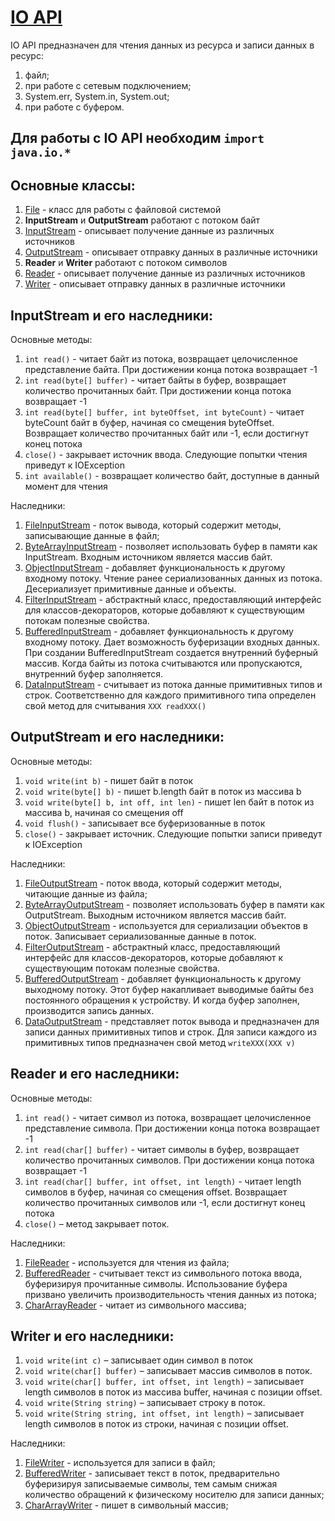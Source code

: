 # [IO API](https://docs.oracle.com/en/java/javase/17/docs/api/java.base/java/io/package-summary.html)

IO API предназначен для чтения данных из ресурса и записи данных в ресурс:
1. файл;
2. при работе с сетевым подключением;
3. System.err, System.in, System.out;
4. при работе с буфером.

## Для работы с IO API необходим `import  java.io.*`

## Основные классы:
1. [File](https://docs.oracle.com/en/java/javase/17/docs/api/java.base/java/io/File.html) - класс для работы с файловой системой
2. <b>InputStream</b> и <b>OutputStream</b> работают с потоком байт
3. [InputStream](https://docs.oracle.com/en/java/javase/17/docs/api/java.base/java/io/InputStream.html) - описывает получение данные из различных источников
4. [OutputStream](https://docs.oracle.com/en/java/javase/17/docs/api/java.base/java/io/OutputStream.html) - описывает отправку данных в различные источники
5. <b>Reader</b> и <b>Writer</b> работают с потоком символов
6. [Reader](https://docs.oracle.com/en/java/javase/17/docs/api/java.base/java/io/Reader.html) - описывает получение данные из различных источников
7. [Writer](https://docs.oracle.com/en/java/javase/17/docs/api/java.base/java/io/Writer.html) - описывает отправку данных в различные источники

## InputStream и его наследники:
Основные методы:
1. `int read()` - читает байт из потока, возвращает целочисленное представление байта. При достижении конца потока возвращает -1
2. `int read(byte[] buffer)` - читает байты в буфер, возвращает количество прочитанных байт. При достижении конца потока возвращает -1
3. `int read(byte[] buffer, int byteOffset, int byteCount)` - читает byteCount байт в буфер, начиная со смещения byteOffset. Возвращает количество прочитанных байт или -1, если достигнут конец потока
4. `close()` - закрывает источник ввода. Следующие попытки чтения приведут к IOException
5. `int available()` - возвращает количество байт, доступные в данный момент для чтения

Наследники:
1. [FileInputStream](https://docs.oracle.com/en/java/javase/17/docs/api/java.base/java/io/FileInputStream.html) -
   поток вывода, который содержит методы, записывающие данные в файл;
2. [ByteArrayInputStream](https://docs.oracle.com/en/java/javase/17/docs/api/java.base/java/io/ByteArrayInputStream.html) -
   позволяет использовать буфер в памяти как InputStream. Входным источником является массив байт.
3. [ObjectInputStream](https://docs.oracle.com/en/java/javase/17/docs/api/java.base/java/io/ObjectInputStream.html) -
   добавляет функциональность к другому входному потоку. Чтение ранее сериализованных данных из потока. Десериализует примитивные данные и объекты.
4. [FilterInputStream](https://docs.oracle.com/en/java/javase/17/docs/api/java.base/java/io/FilterInputStream.html) -
   абстрактный класс, предоставляющий интерфейс для классов-декораторов, которые добавляют к существующим потокам полезные свойства.
5. [BufferedInputStream](https://docs.oracle.com/en/java/javase/17/docs/api/java.base/java/io/BufferedInputStream.html) -
   добавляет функциональность к другому входному потоку. Дает возможность буферизации входных данных.  
   При создании BufferedInputStream создается внутренний буферный массив. Когда байты из потока считываются или пропускаются, внутренний буфер заполняется.
6. [DataInputStream](https://docs.oracle.com/en/java/javase/17/docs/api/java.base/java/io/DataInputStream.html) -
   считывает из потока данные примитивных типов и строк.
   Соответственно для каждого примитивного типа определен свой метод для считывания `XXX readXXX()`

## OutputStream и его наследники:
Основные методы:
1. `void write(int b)` - пишет байт в поток
2. `void write(byte[] b)` - пишет b.length байт в поток из массива b
3. `void write(byte[] b, int off, int len)` - пишет len байт в поток из массива b, начиная со смещения off
4. `void flush()` - записывает все буферизованные в поток
5. `close()` - закрывает источник. Следующие попытки записи приведут к IOException

Наследники:
1. [FileOutputStream](https://docs.oracle.com/en/java/javase/17/docs/api/java.base/java/io/FileOutputStream.html) -
   поток ввода, который содержит методы, читающие данные из файла;
2. [ByteArrayOutputStream](https://docs.oracle.com/en/java/javase/17/docs/api/java.base/java/io/ByteArrayOutputStream.html) -
   позволяет использовать буфер в памяти как OutputStream. Выходным источником является массив байт.
3. [ObjectOutputStream](https://docs.oracle.com/en/java/javase/17/docs/api/java.base/java/io/ObjectOutputStream.html) -
   используется для сериализации объектов в поток. Записывает сериализованные данные в поток.
4. [FilterOutputStream](https://docs.oracle.com/en/java/javase/17/docs/api/java.base/java/io/FilterOutputStream.html) -
   абстрактный класс, предоставляющий интерфейс для классов-декораторов, которые добавляют к существующим потокам полезные свойства.
5. [BufferedOutputStream](https://docs.oracle.com/en/java/javase/17/docs/api/java.base/java/io/BufferedOutputStream.html) -
   добавляет функциональность к другому выходному потоку.  Этот буфер накапливает выводимые байты без постоянного обращения к устройству. И когда буфер заполнен, производится запись данных.
6. [DataOutputStream](https://docs.oracle.com/en/java/javase/17/docs/api/java.base/java/io/DataOutputStream.html) -
   представляет поток вывода и предназначен для записи данных примитивных типов и строк.
   Для записи каждого из примитивных типов предназначен свой метод `writeXXX(XXX v)`

## Reader и его наследники:
Основные методы:
1. `int read()` - читает символ из потока, возвращает целочисленное представление символа. При достижении конца потока возвращает -1
2. `int read(char[] buffer)` - читает символы в буфер, возвращает количество прочитанных символов. При достижении конца потока возвращает -1
3. `int read(char[] buffer, int offset, int length)` - читает length символов в буфер, начиная со смещения offset. Возвращает количество прочитанных символов или -1, если достигнут конец потока
4. `close()` – метод закрывает поток.

Наследники:
1. [FileReader](https://docs.oracle.com/en/java/javase/17/docs/api/java.base/java/io/FileReader.html) -
   используется для чтения из файла;
2. [BufferedReader](https://docs.oracle.com/en/java/javase/17/docs/api/java.base/java/io/BufferedReader.html) -
   считывает текст из символьного потока ввода, буферизируя прочитанные символы. Использование буфера призвано увеличить производительность чтения данных из потока;
3. [CharArrayReader](https://docs.oracle.com/en/java/javase/17/docs/api/java.base/java/io/CharArrayReader.html) -
   читает из символьного массива;

## Writer и его наследники:
1. `void write(int c)` – записывает один символ в поток
2. `void write(char[] buffer)` – записывает массив символов в поток.
3. `void write(char[] buffer, int offset, int length)` – записывает length символов в поток из массива buffer, начиная с позиции offset.
4. `void write(String string)` – записывает строку в поток.
5. `void write(String string, int offset, int length)` – записывает length символов в поток из строки, начиная с позиции offset.

Наследники:
1. [FileWriter](https://docs.oracle.com/en/java/javase/17/docs/api/java.base/java/io/FileWriter.html) -
   используется для записи в файл;
2. [BufferedWriter](https://docs.oracle.com/en/java/javase/17/docs/api/java.base/java/io/BufferedWriter.html) -
   записывает текст в поток, предварительно буферизируя записываемые символы, тем самым снижая количество обращений к физическому носителю для записи данных;
3. [CharArrayWriter](https://docs.oracle.com/en/java/javase/17/docs/api/java.base/java/io/CharArrayWriter.html) -
   пишет в символьный массив;